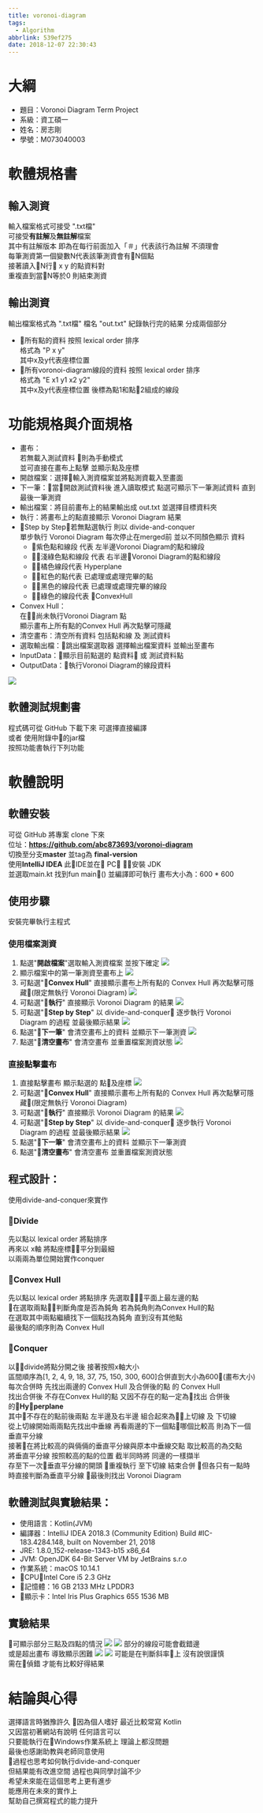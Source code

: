 ```yaml
---
title: voronoi-diagram
tags:
  - Algorithm
abbrlink: 539ef275
date: 2018-12-07 22:30:43
---
```

# 大綱
* 題目：Voronoi Diagram Term Project
* 系級：資工碩一
* 姓名：房志剛
* 學號：M073040003
# 軟體規格書
## 輸入測資
輸入檔案格式可接受 ".txt檔"  
可接受**有註解**及**無註解**檔案  
其中有註解版本 即為在每行前面加入「＃」代表該行為註解 不須理會  
每筆測資第一個變數N代表該筆測資會有N個點  
接著讀入N行 x y 的點資料對  
重複直到當N等於0 則結束測資
## 輸出測資
輸出檔案格式為 ".txt檔" 檔名 "out.txt"
紀錄執行完的結果 分成兩個部分
* 所有點的資料 按照 lexical order 排序  
格式為 "P x y"  
其中x及y代表座標位置
* 所有voronoi-diagram線段的資料 按照 lexical order 排序  
格式為 "E x1 y1 x2 y2"  
其中x及y代表座標位置 後標為點1和點2組成的線段  
# 功能規格與介面規格
* 畫布：  
若無載入測試資料 則為手動模式   
並可直接在畫布上點擊 並顯示點及座標
* 開啟檔案：選擇輸入測資檔案並將點測資載入至畫面
* 下一筆：當開啟測試資料後 進入讀取模式 點選可顯示下一筆測試資料 直到最後一筆測資
* 輸出檔案：將目前畫布上的結果輸出成 out.txt 並選擇目標資料夾
* 執行：將畫布上的點直接顯示 Voronoi Diagram 結果
* Step by Step：若無點選執行 則以 divide-and-conquer   
    單步執行 Voronoi Diagram 每次停止在merged前 並以不同顏色顯示 資料  
    * 紫色點和線段 代表 左半邊Voronoi Diagram的點和線段
    * 淺綠色點和線段 代表 右半邊Voronoi Diagram的點和線段
    * 橘色線段代表 Hyperplane
    * 紅色的點代表 已處理或處理完畢的點
    * 黑色的線段代表 已處理或處理完畢的線段
    * 綠色的線段代表 ConvexHull
* Convex Hull：  
在尚未執行Voronoi Diagram 點   
顯示畫布上所有點的Convex Hull 再次點擊可隱藏
* 清空畫布：清空所有資料 包括點和線 及 測試資料
* 選取輸出檔：跳出檔案選取器 選擇輸出檔案資料 並輸出至畫布
* InputData：顯示目前點選的 點資料 或 測試資料點
* OutputData：執行Voronoi Diagram的線段資料

![](../images/voronoi-diagram-app.png)
## 軟體測試規劃書
程式碼可從 GitHub 下載下來 可選擇直接編譯  
或者 使用附錄中的jar檔  
按照功能書執行下列功能
# 軟體說明
## 軟體安裝
可從 GitHub 將專案 clone 下來  
位址：**https://github.com/abc873693/voronoi-diagram**  
切換至分支**master** 並tag為 **final-version**  
使用**IntelliJ IDEA** 此IDE並在 PC 安裝 JDK   
並選取main.kt 找到fun main() 並編譯即可執行
畫布大小為：600 * 600
## 使用步驟
安裝完畢執行主程式
### 使用檔案測資
1. 點選"**開啟檔案**"選取輸入測資檔案 並按下確定
![](../images/vd-step-1-1.png)
1. 顯示檔案中的第一筆測資至畫布上
![](../images/vd-step-1-2.png)
1. 可點選"**Convex Hull**" 直接顯示畫布上所有點的 Convex Hull 再次點擊可隱藏(限定無執行 Voronoi Diagram)
![](../images/vd-step-1-6.png)
1. 可點選"**執行**" 直接顯示 Voronoi Diagram 的結果
![](../images/vd-step-1-3.png)
1. 可點選"**Step by Step**" 以 divide-and-conquer 逐步執行 Voronoi Diagram 的過程 並最後顯示結果
![](../images/vd-step-1-5.png)
1. 點選"**下一筆**" 會清空畫布上的資料 並顯示下一筆測資
![](../images/vd-step-1-4.png)
1. 點選"**清空畫布**" 會清空畫布 並重置檔案測資狀態
![](../images/vd-step-1-7.png)
### 直接點擊畫布 
1. 直接點擊畫布 顯示點選的 點及座標
![](../images/vd-step-2-1.png)
1. 可點選"**Convex Hull**" 直接顯示畫布上所有點的 Convex Hull 再次點擊可隱藏(限定無執行 Voronoi Diagram)
1. 可點選"**執行**" 直接顯示 Voronoi Diagram 的結果
![](../images/vd-step-2-3.png)
1. 可點選"**Step by Step**" 以 divide-and-conquer 逐步執行 Voronoi Diagram 的過程 並最後顯示結果
![](../images/vd-step-2-2.png)
1. 點選"**下一筆**" 會清空畫布上的資料 並顯示下一筆測資
1. 點選"**清空畫布**" 會清空畫布 並重置檔案測資狀態
## 程式設計：
使用divide-and-conquer來實作
### Divide
先以點以 lexical order 將點排序  
再來以 x軸 將點座標平分到最細  
以兩兩為單位開始實作conquer
### Convex Hull
先以點以 lexical order 將點排序 先選取平面上最左邊的點  
在選取兩點判斷角度是否為鈍角 若為鈍角則為Convex Hull的點  
在選取其中兩點繼續找下一個點找為鈍角 直到沒有其他點  
最後點的順序則為 Convex Hull
### Conquer
以divide將點分開之後 接著按照x軸大小  
區間順序為[1, 2, 4, 9, 18, 37, 75, 150, 300, 600]合併直到大小為600(畫布大小)  
每次合併時 先找出兩邊的 Convex Hull 及合併後的點 的 Convex Hull  
找出合併後 不存在Convex Hull的點 又因不存在的點一定為找出 合併後的**Hyperplane**  
其中不存在的點前後兩點 左半邊及右半邊 組合起來為上切線 及 下切線  
從上切線開始兩兩點先找出中垂線 再看兩邊的下一個點哪個比較高 則為下一個垂直平分線  
接著在將比較高的與倆倆的垂直平分線與原本中垂線交點 取比較高的為交點  
將垂直平分線 按照較高的點的位置 截半同時將 同邊的一樣擷半   
存至下一次垂直平分線的開頭 重複執行 至下切線 結束合併
但各只有一點時時直接判斷為垂直平分線
最後則找出 Voronoi Diagram
## 軟體測試與實驗結果：
* 使用語言：Kotlin(JVM)
* 編譯器：IntelliJ IDEA 2018.3 (Community Edition) Build #IC-183.4284.148, built on November 21, 2018
* JRE: 1.8.0_152-release-1343-b15 x86_64
* JVM: OpenJDK 64-Bit Server VM by JetBrains s.r.o
* 作業系統：macOS 10.14.1
* CPU：Intel Core i5 2.3 GHz 
* 記憶體：16 GB 2133 MHz LPDDR3
* 顯示卡：Intel Iris Plus Graphics 655 1536 MB
## 實驗結果
可顯示部分三點及四點的情況
![](../images/vd-result-4.png)
![](../images/vd-result-3.png)
部分的線段可能會截錯邊   
或是超出畫布 導致顯示困難
![](../images/vd-result-1.png)
![](../images/vd-result-2.png)
可能是在判斷斜率上 沒有說很謹慎  
需在偵錯 才能有比較好得結果
# 結論與心得
選擇語言時猶豫許久 因為個人嗜好 最近比較常寫 Kotlin   
又因當初著網站有說明 任何語言可以  
只要能執行在Windows作業系統上 理論上都沒問題  
最後也感謝助教與老師同意使用  
過程也思考如何執行divide-and-conquer  
但結果能有改進空間 過程也與同學討論不少  
希望未來能在這個思考上更有進步  
能應用在未來的實作上  
幫助自己撰寫程式的能力提升  
